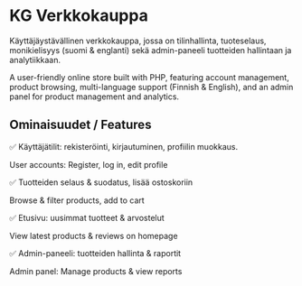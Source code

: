 <h1>KG Verkkokauppa</h1>
<p>Käyttäjäystävällinen verkkokauppa, jossa on tilinhallinta, tuoteselaus, monikielisyys (suomi & englanti) sekä admin-paneeli tuotteiden hallintaan ja analytiikkaan.

A user-friendly online store built with PHP, featuring account management, product browsing, multi-language support (Finnish & English), and an admin panel for product management and analytics.</p>

<h2>Ominaisuudet / Features</h2>
<p>✅ Käyttäjätilit: rekisteröinti, kirjautuminen, profiilin muokkaus.</p>
<p>User accounts: Register, log in, edit profile</p>
<p>✅ Tuotteiden selaus & suodatus, lisää ostoskoriin</p>
<p>Browse & filter products, add to cart</p>
<p>✅ Etusivu: uusimmat tuotteet & arvostelut</p>
<p>View latest products & reviews on homepage</p>
<p>✅ Admin-paneeli: tuotteiden hallinta & raportit</p>
<p>
Admin panel: Manage products & view reports</p>
